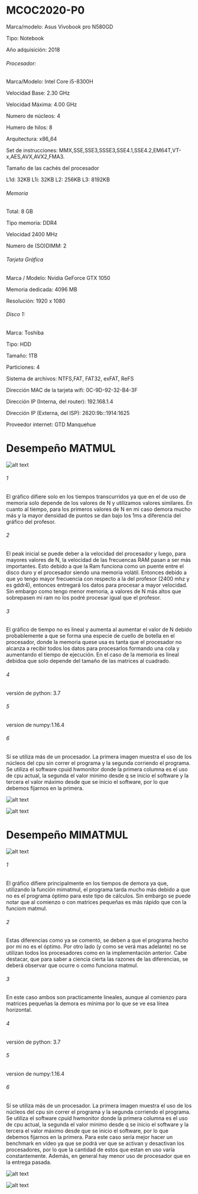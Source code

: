 # MCOC2020-P0
Marca/modelo: Asus Vivobook pro N580GD

Tipo: Notebook

Año adquisición: 2018

###### Procesador:

Marca/Modelo: Intel Core i5-8300H

Velocidad Base: 2.30 GHz

Velocidad Máxima: 4.00 GHz

Numero de núcleos: 4

Humero de hilos: 8

Arquitectura: x86_64

Set de instrucciones: MMX,SSE,SSE3,SSSE3,SSE4.1,SSE4.2,EM64T,VT-x,AES,AVX,AVX2,FMA3.

Tamaño de las cachés del procesador

L1d: 32KB
L1i: 32KB
L2: 256KB
L3: 8192KB

###### Memoria

Total: 8 GB

Tipo memoria: DDR4

Velocidad 2400 MHz

Numero de (SO)DIMM: 2

###### Tarjeta Gráfica

Marca / Modelo: Nvidia GeForce GTX 1050

Memoria dedicada: 4096 MB

Resolución: 1920 x 1080

###### Disco 1:

Marca: Toshiba

Tipo: HDD

Tamaño: 1TB

Particiones: 4

Sistema de archivos: NTFS,FAT, FAT32, exFAT, ReFS

Dirección MAC de la tarjeta wifi: 0C-9D-92-32-B4-3F

Dirección IP (Interna, del router): 192.168.1.4

Dirección IP (Externa, del ISP): 2620:9b::1914:1625

Proveedor internet: GTD Manquehue

# Desempeño MATMUL

![alt text](https://github.com/FelipeAravenaR98/MCOC2020-P0/blob/master/Rendimiento%20A%40B.png?raw=true)

###### 1
El gráfico difiere solo en los tiempos transcurridos ya que en el de uso de memoria solo depende de los valores de N y utilizamos valores similares. En cuanto al tiempo, para los primeros valores de N en mi caso demora mucho más y la mayor densidad de puntos se dan bajo los 1ms a diferencia del gráfico del profesor.
###### 2
El peak inicial se puede deber a la velocidad del procesador y luego, para mayores valores de N, la velocidad de las frecuencas RAM pasan a ser más importantes. Esto debido a que la Ram funciona como un puente entre el disco duro y el procesador siendo una memoria volátil. Entonces debido a que yo tengo mayor frecuencia con respecto a la del profesor (2400 mhz y es gddr4), entonces entregará los datos para procesar a mayor velocidad. Sin embargo como tengo menor memoria, a valores de N más altos que sobrepasen mi ram no los podré procesar igual que el profesor.
###### 3
El gráfico de tiempo no es lineal y aumenta al aumentar el valor de N debido probablemente a que se forma una especie de cuello de botella en el procesador, donde la memoria quese usa es tanta que el procesador no alcanza a recibir todos los datos para procesarlos formando una cola y aumentando el tiempo de ejecución. En el caso de la memoria es lineal debidoa que solo depende del tamaño de las matrices al cuadrado.
###### 4
versión de python: 3.7
###### 5
version de numpy:1.16.4

###### 6
Sí se utiliza más de un procesador. La primera imagen muestra el uso de los núcleos del cpu sin correr el programa y la segunda corriendo el programa. Se utiliza el software cpuid hwmonitor donde la primera columna es el uso de cpu actual, la segunda el valor minimo desde q se inicio el software y la tercera el valor máximo desde que se inicio el software, por lo que debemos fijarnos en la primera.

![alt text](https://github.com/FelipeAravenaR98/MCOC2020-P0/blob/master/cpu%20sin%20programa.JPG?raw=true)

![alt text](https://github.com/FelipeAravenaR98/MCOC2020-P0/blob/master/cpu%20con%20programa.JPG?raw=true)

# Desempeño MIMATMUL

![alt text](https://github.com/FelipeAravenaR98/MCOC2020-P0/blob/master/Rendimiento%20A%40B%20mimatmul.png?raw=true)

###### 1
El gráfico difiere principalmente en los tiempos de demora ya que, utilizando la función mimatmul, el programa tarda mucho más debido a que no es el programa óptimo para este tipo de cálculos. Sin embargo se puede notar que al comienzo o con matrices pequeñas es más rápido que con la funciom matmul.
###### 2
Estas diferencias como ya se comentó, se deben a que el programa hecho por mi no es el óptimo. Por otro lado (y como se verá mas adelante) no se utilizan todos los procesadores como en la implementación anterior. Cabe destacar, que para saber a ciencia cierta las razones de las diferencias, se deberá observar que ocurre o como funciona matmul.
###### 3
En este caso ambos son practicamente lineales, aunque al comienzo para matrices pequeñas la demora es mínima por lo que se ve esa línea horizontal.
###### 4
versión de python: 3.7
###### 5
version de numpy:1.16.4

###### 6
Sí se utiliza más de un procesador. La primera imagen muestra el uso de los núcleos del cpu sin correr el programa y la segunda corriendo el programa. Se utiliza el software cpuid hwmonitor donde la primera columna es el uso de cpu actual, la segunda el valor minimo desde q se inicio el software y la tercera el valor máximo desde que se inicio el software, por lo que debemos fijarnos en la primera. Para este caso sería mejor hacer un benchmark en vídeo ya que se podrá ver que se activan y desactivan los procesadores, por lo que la cantidad de estos que estan en uso varía constantemente. Además, en general hay menor uso de procesador que en la entrega pasada.

![alt text](https://github.com/FelipeAravenaR98/MCOC2020-P0/blob/master/cpu%20sin%20programa%20mimatmul.JPG?raw=true)

![alt text](https://github.com/FelipeAravenaR98/MCOC2020-P0/blob/master/cpu%20con%20programa%20mimatmul.JPG?raw=true)






